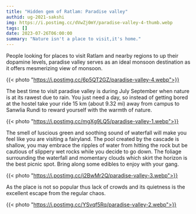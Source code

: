 ```yaml
---
title: "Hidden gem of Ratlam: Paradise valley"
authid: ug-2021-sakshi
img: https://i.postimg.cc/dVwZj0mY/paradise-valley-4-thumb.webp
tags: []
date: 2023-07-26T06:00:00
summary: "Nature isn't a place to visit,it's home."
---
```


People looking for places to visit Ratlam and nearby regions to up their dopamine levels, paradise valley serves as an ideal monsoon destination as it offers mesmerizing view of monsoon.

{{< photo "https://i.postimg.cc/6p5QT2GZ/paradise-valley-4.webp">}}

The best time to visit paradise valley is during July September when nature is at its rawest due to rain. You just need a day, so instead of getting bored at the hostel take your ride 15 km (about 9.32 mi) away from campus to Sanwlia Rundi to reward yourself with the warmth of nature.

{{< photo "https://i.postimg.cc/mgXg9LQ5/paradise-valley-1.webp">}}

The smell of luscious green and soothing sound of waterfall will make you feel like you are visiting a fairyland. The pool created by the cascade is shallow, you may embrace the ripples of water from hitting the rock but be cautious of slippery wet rocks while you decide to go down. The foliage surrounding the waterfall and momentary clouds which skirt the horizon is the best picnic spot. Bring along some edibles
to enjoy with your gang.

{{< photo "https://i.postimg.cc/j2BwMr2Q/paradise-valley-3.webp">}}

As the place is not so popular thus lack of crowds and its quietness is the excellent escape from the regular chaos.

{{< photo "https://i.postimg.cc/YSvqf5Rq/paradise-valley-2.webp">}}
